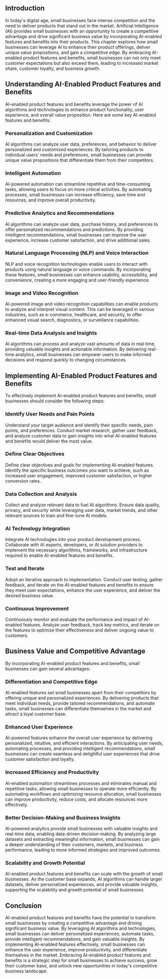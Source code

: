 
## Introduction

In today's digital age, small businesses face intense competition and the need to deliver products that stand out in the market. Artificial Intelligence (AI) provides small businesses with an opportunity to create a competitive advantage and drive significant business value by incorporating AI-enabled features and benefits into their products. This chapter explores how small businesses can leverage AI to enhance their product offerings, deliver unique value propositions, and gain a competitive edge. By embracing AI-enabled product features and benefits, small businesses can not only meet customer expectations but also exceed them, leading to increased market share, customer loyalty, and business growth.

## Understanding AI-Enabled Product Features and Benefits

AI-enabled product features and benefits leverage the power of AI algorithms and technologies to enhance product functionality, user experience, and overall value proposition. Here are some key AI-enabled features and benefits:

### Personalization and Customization

AI algorithms can analyze user data, preferences, and behavior to deliver personalized and customized experiences. By tailoring products to individual users' needs and preferences, small businesses can provide unique value propositions that differentiate them from their competitors.

### Intelligent Automation

AI-powered automation can streamline repetitive and time-consuming tasks, allowing users to focus on more critical activities. By automating processes, small businesses can increase efficiency, save time and resources, and improve overall productivity.

### Predictive Analytics and Recommendations

AI algorithms can analyze user data, purchase history, and preferences to offer personalized recommendations and predictions. By providing intelligent recommendations, small businesses can improve the user experience, increase customer satisfaction, and drive additional sales.

### Natural Language Processing (NLP) and Voice Interaction

NLP and voice recognition technologies enable users to interact with products using natural language or voice commands. By incorporating these features, small businesses can enhance usability, accessibility, and convenience, creating a more engaging and user-friendly experience.

### Image and Video Recognition

AI-powered image and video recognition capabilities can enable products to analyze and interpret visual content. This can be leveraged in various industries, such as e-commerce, healthcare, and security, to offer enhanced visual search, diagnostics, or surveillance capabilities.

### Real-time Data Analysis and Insights

AI algorithms can process and analyze vast amounts of data in real time, providing valuable insights and actionable information. By delivering real-time analytics, small businesses can empower users to make informed decisions and respond quickly to changing circumstances.

## Implementing AI-Enabled Product Features and Benefits

To effectively implement AI-enabled product features and benefits, small businesses should consider the following steps:

### Identify User Needs and Pain Points

Understand your target audience and identify their specific needs, pain points, and preferences. Conduct market research, gather user feedback, and analyze customer data to gain insights into what AI-enabled features and benefits would deliver the most value.

### Define Clear Objectives

Define clear objectives and goals for implementing AI-enabled features. Identify the specific business outcomes you want to achieve, such as increased user engagement, improved customer satisfaction, or higher conversion rates.

### Data Collection and Analysis

Collect and analyze relevant data to fuel AI algorithms. Ensure data quality, privacy, and security while leveraging user data, market trends, and other relevant sources to train and fine-tune AI models.

### AI Technology Integration

Integrate AI technologies into your product development process. Collaborate with AI experts, developers, or AI solution providers to implement the necessary algorithms, frameworks, and infrastructure required to enable AI-enabled features and benefits.

### Test and Iterate

Adopt an iterative approach to implementation. Conduct user testing, gather feedback, and iterate on the AI-enabled features and benefits to ensure they meet user expectations, enhance the user experience, and deliver the desired business value.

### Continuous Improvement

Continuously monitor and evaluate the performance and impact of AI-enabled features. Analyze user feedback, track key metrics, and iterate on the features to optimize their effectiveness and deliver ongoing value to customers.

## Business Value and Competitive Advantage

By incorporating AI-enabled product features and benefits, small businesses can gain several advantages:

### Differentiation and Competitive Edge

AI-enabled features set small businesses apart from their competitors by offering unique and personalized experiences. By delivering products that meet individual needs, provide tailored recommendations, and automate tasks, small businesses can differentiate themselves in the market and attract a loyal customer base.

### Enhanced User Experience

AI-powered features enhance the overall user experience by delivering personalized, intuitive, and efficient interactions. By anticipating user needs, automating processes, and providing intelligent recommendations, small businesses can create seamless and delightful user experiences that drive customer satisfaction and loyalty.

### Increased Efficiency and Productivity

AI-enabled automation streamlines processes and eliminates manual and repetitive tasks, allowing small businesses to operate more efficiently. By automating workflows and optimizing resource allocation, small businesses can improve productivity, reduce costs, and allocate resources more effectively.

### Better Decision-Making and Business Insights

AI-powered analytics provide small businesses with valuable insights and real-time data, enabling data-driven decision-making. By analyzing large datasets and extracting meaningful information, small businesses can gain a deeper understanding of their customers, markets, and business performance, leading to more informed strategies and improved outcomes.

### Scalability and Growth Potential

AI-enabled product features and benefits can scale with the growth of small businesses. As the customer base expands, AI algorithms can handle larger datasets, deliver personalized experiences, and provide valuable insights, supporting the scalability and growth potential of small businesses.

## Conclusion

AI-enabled product features and benefits have the potential to transform small businesses by creating a competitive advantage and driving significant business value. By leveraging AI algorithms and technologies, small businesses can deliver personalized experiences, automate tasks, provide intelligent recommendations, and gain valuable insights. By implementing AI-enabled features effectively, small businesses can enhance the user experience, improve productivity, and differentiate themselves in the market. Embracing AI-enabled product features and benefits is a strategic step for small businesses to achieve success, grow their customer base, and unlock new opportunities in today's competitive business landscape.
